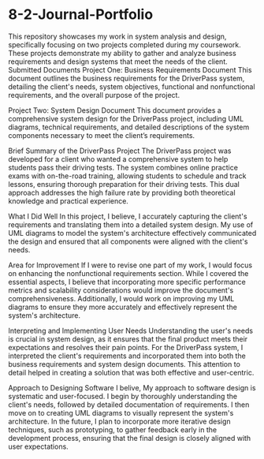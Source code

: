 # 8-2-Journal-Portfolio
This repository showcases my work in system analysis and design, specifically focusing on two projects completed during my coursework. These projects demonstrate my ability to gather and analyze business requirements and design systems that meet the needs of the client.
Submitted Documents
Project One: Business Requirements Document
This document outlines the business requirements for the DriverPass system, detailing the client's needs, system objectives, functional and nonfunctional requirements, and the overall purpose of the project.

Project Two: System Design Document
This document provides a comprehensive system design for the DriverPass project, including UML diagrams, technical requirements, and detailed descriptions of the system components necessary to meet the client’s requirements.

Brief Summary of the DriverPass Project
The DriverPass project was developed for a client who wanted a comprehensive system to help students pass their driving tests. The system combines online practice exams with on-the-road training, allowing students to schedule and track lessons, ensuring thorough preparation for their driving tests. This dual approach addresses the high failure rate by providing both theoretical knowledge and practical experience.

What I Did Well
In this project, I believe, I  accurately capturing the client's requirements and translating them into a detailed system design. My use of UML diagrams to model the system's architecture effectively communicated the design and ensured that all components were aligned with the client's needs.

Area for Improvement
If I were to revise one part of my work, I would focus on enhancing the nonfunctional requirements section. While I covered the essential aspects, I believe that incorporating more specific performance metrics and scalability considerations would improve the document's comprehensiveness. Additionally, I would work on improving my UML diagrams to ensure they more accurately and effectively represent the system's architecture. 

Interpreting and Implementing User Needs
Understanding the user's needs is crucial in system design, as it ensures that the final product meets their expectations and resolves their pain points. For the DriverPass system, I interpreted the client's requirements and incorporated them into both the business requirements and system design documents. This attention to detail helped in creating a solution that was both effective and user-centric.

Approach to Designing Software
I belive, My approach to software design is systematic and user-focused. I begin by thoroughly understanding the client's needs, followed by detailed documentation of requirements. I then move on to creating UML diagrams to visually represent the system's architecture. In the future, I plan to incorporate more iterative design techniques, such as prototyping, to gather feedback early in the development process, ensuring that the final design is closely aligned with user expectations.


